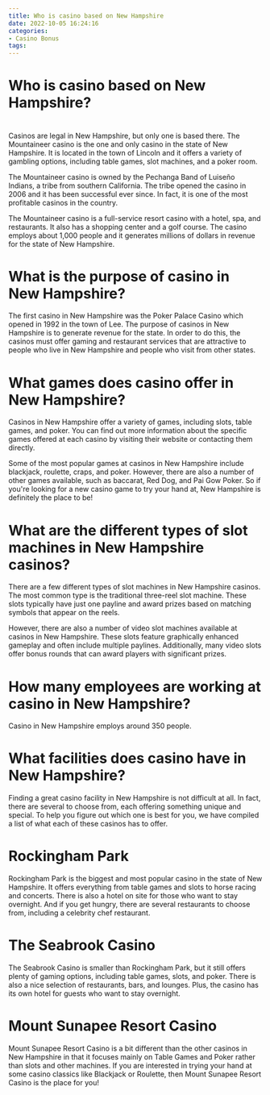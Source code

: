```yaml
---
title: Who is casino based on New Hampshire
date: 2022-10-05 16:24:16
categories:
- Casino Bonus
tags:
---
```



#  Who is casino based on New Hampshire?

#

Casinos are legal in New Hampshire, but only one is based there. The Mountaineer casino is the one and only casino in the state of New Hampshire. It is located in the town of Lincoln and it offers a variety of gambling options, including table games, slot machines, and a poker room.

The Mountaineer casino is owned by the Pechanga Band of Luiseño Indians, a tribe from southern California. The tribe opened the casino in 2006 and it has been successful ever since. In fact, it is one of the most profitable casinos in the country.

The Mountaineer casino is a full-service resort casino with a hotel, spa, and restaurants. It also has a shopping center and a golf course. The casino employs about 1,000 people and it generates millions of dollars in revenue for the state of New Hampshire.

#  What is the purpose of casino in New Hampshire?

The first casino in New Hampshire was the Poker Palace Casino which opened in 1992 in the town of Lee. The purpose of casinos in New Hampshire is to generate revenue for the state. In order to do this, the casinos must offer gaming and restaurant services that are attractive to people who live in New Hampshire and people who visit from other states.

#  What games does casino offer in New Hampshire?



Casinos in New Hampshire offer a variety of games, including slots, table games, and poker. You can find out more information about the specific games offered at each casino by visiting their website or contacting them directly.

Some of the most popular games at casinos in New Hampshire include blackjack, roulette, craps, and poker. However, there are also a number of other games available, such as baccarat, Red Dog, and Pai Gow Poker. So if you're looking for a new casino game to try your hand at, New Hampshire is definitely the place to be!

# What are the different types of slot machines in New Hampshire casinos?


There are a few different types of slot machines in New Hampshire casinos. The most common type is the traditional three-reel slot machine. These slots typically have just one payline and award prizes based on matching symbols that appear on the reels.

However, there are also a number of video slot machines available at casinos in New Hampshire. These slots feature graphically enhanced gameplay and often include multiple paylines. Additionally, many video slots offer bonus rounds that can award players with significant prizes.

#  How many employees are working at casino in New Hampshire?

Casino in New Hampshire employs around 350 people.

#  What facilities does casino have in New Hampshire?

Finding a great casino facility in New Hampshire is not difficult at all. In fact, there are several to choose from, each offering something unique and special. To help you figure out which one is best for you, we have compiled a list of what each of these casinos has to offer.

# Rockingham Park

Rockingham Park is the biggest and most popular casino in the state of New Hampshire. It offers everything from table games and slots to horse racing and concerts. There is also a hotel on site for those who want to stay overnight. And if you get hungry, there are several restaurants to choose from, including a celebrity chef restaurant.

# The Seabrook Casino

The Seabrook Casino is smaller than Rockingham Park, but it still offers plenty of gaming options, including table games, slots, and poker. There is also a nice selection of restaurants, bars, and lounges. Plus, the casino has its own hotel for guests who want to stay overnight.

# Mount Sunapee Resort Casino

Mount Sunapee Resort Casino is a bit different than the other casinos in New Hampshire in that it focuses mainly on Table Games and Poker rather than slots and other machines. If you are interested in trying your hand at some casino classics like Blackjack or Roulette, then Mount Sunapee Resort Casino is the place for you!